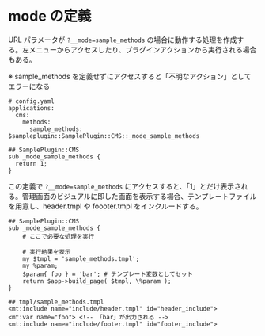 # mode の定義

URL パラメータが `?__mode=sample_methods` の場合に動作する処理を作成する。左メニューからアクセスしたり、プラグインアクションから実行される場合もある。

※ sample_methods を定義せずにアクセスすると「不明なアクション」としてエラーになる

```
# config.yaml
applications:
  cms:
    methods:
      sample_methods: $sampleplugin::SamplePlugin::CMS::_mode_sample_methods
```

```
## SamplePlugin::CMS
sub _mode_sample_methods {
  return 1;
}
```

この定義で `?__mode=sample_methods` にアクセスすると、「1」とだけ表示される。管理画面のビジュアルに即した画面を表示する場合、テンプレートファイルを用意し、header.tmpl や foooter.tmpl をインクルードする。

```
## SamplePlugin::CMS
sub _mode_sample_methods {
    # ここで必要な処理を実行

    # 実行結果を表示
    my $tmpl = 'sample_methods.tmpl';
    my %param;
    $param{ foo } = 'bar'; # テンプレート変数としてセット
    return $app->build_page( $tmpl, \%param );
}
```

```
## tmpl/sample_methods.tmpl
<mt:include name="include/header.tmpl" id="header_include">
<mt:var name="foo"> <!-- 「bar」が出力される -->
<mt:include name="include/footer.tmpl" id="footer_include">
```
